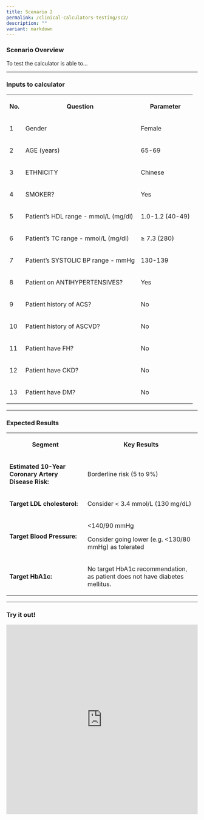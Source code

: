 ```yaml
---
title: Scenario 2
permalink: /clinical-calculators-testing/sc2/
description: ""
variant: markdown
---
```

<h3>Scenario Overview</h3>
<p>To test the calculator is able to...</p>
<hr>
<h3>Inputs to calculator</h3>
<table>
    <tbody>
        <tr>
            <th rowspan="1" colspan="1">
                <p>No.</p>
            </th>
            <th rowspan="1" colspan="1">
                <p>Question</p>
            </th>
            <th rowspan="1" colspan="1">
                <p>Parameter</p>
            </th>
        </tr>
        <tr>
            <td rowspan="1" colspan="1">
                <p>1</p>
            </td>
            <td rowspan="1" colspan="1">
                <p>Gender</p>
            </td>
            <td rowspan="1" colspan="1">
                <p>Female</p>
            </td>
        </tr>
        <tr>
            <td rowspan="1" colspan="1">
                <p>2</p>
            </td>
            <td rowspan="1" colspan="1">
                <p>AGE (years)</p>
            </td>
            <td rowspan="1" colspan="1">
                <p>65-69</p>
            </td>
        </tr>
        <tr>
            <td rowspan="1" colspan="1">
                <p>3</p>
            </td>
            <td rowspan="1" colspan="1">
                <p>ETHNICITY</p>
            </td>
            <td rowspan="1" colspan="1">
                <p>Chinese</p>
            </td>
        </tr>
        <tr>
            <td rowspan="1" colspan="1">
                <p>4</p>
            </td>
            <td rowspan="1" colspan="1">
                <p>SMOKER?</p>
            </td>
            <td rowspan="1" colspan="1">
                <p>Yes</p>
            </td>
        </tr>
        <tr>
            <td rowspan="1" colspan="1">
                <p>5</p>
            </td>
            <td rowspan="1" colspan="1">
                <p>Patient’s HDL range - mmol/L (mg/dl)</p>
            </td>
            <td rowspan="1" colspan="1">
                <p>1.0-1.2 (40-49)</p>
            </td>
        </tr>
        <tr>
            <td rowspan="1" colspan="1">
                <p>6</p>
            </td>
            <td rowspan="1" colspan="1">
                <p>Patient’s TC range - mmol/L (mg/dl)</p>
            </td>
            <td rowspan="1" colspan="1">
                <p>≥ 7.3 (280)</p>
            </td>
        </tr>
        <tr>
            <td rowspan="1" colspan="1">
                <p>7</p>
            </td>
            <td rowspan="1" colspan="1">
                <p>Patient’s SYSTOLIC BP range - mmHg</p>
            </td>
            <td rowspan="1" colspan="1">
                <p>130-139</p>
            </td>
        </tr>
        <tr>
            <td rowspan="1" colspan="1">
                <p>8</p>
            </td>
            <td rowspan="1" colspan="1">
                <p>Patient on ANTIHYPERTENSIVES?</p>
            </td>
            <td rowspan="1" colspan="1">
                <p>Yes</p>
            </td>
        </tr>
        <tr>
            <td rowspan="1" colspan="1">
                <p>9</p>
            </td>
            <td rowspan="1" colspan="1">
                <p>Patient history of ACS?</p>
            </td>
            <td rowspan="1" colspan="1">
                <p>No</p>
            </td>
        </tr>
        <tr>
            <td rowspan="1" colspan="1">
                <p>10</p>
            </td>
            <td rowspan="1" colspan="1">
                <p>Patient history of ASCVD?</p>
            </td>
            <td rowspan="1" colspan="1">
                <p>No</p>
            </td>
        </tr>
        <tr>
            <td rowspan="1" colspan="1">
                <p>11</p>
            </td>
            <td rowspan="1" colspan="1">
                <p>Patient have FH?</p>
            </td>
            <td rowspan="1" colspan="1">
                <p>No</p>
            </td>
        </tr>
        <tr>
            <td rowspan="1" colspan="1">
                <p>12</p>
            </td>
            <td rowspan="1" colspan="1">
                <p>Patient have CKD?</p>
            </td>
            <td rowspan="1" colspan="1">
                <p>No</p>
            </td>
        </tr>
        <tr>
            <td rowspan="1" colspan="1">
                <p>13</p>
            </td>
            <td rowspan="1" colspan="1">
                <p>Patient have DM?</p>
            </td>
            <td rowspan="1" colspan="1">
                <p>No</p>
            </td>
        </tr>
    </tbody>
</table>
<hr>
<h3>Expected Results</h3>
<p></p>
<table>
    <tbody>
        <tr>
            <th rowspan="1" colspan="1">
                <p>Segment</p>
            </th>
            <th rowspan="1" colspan="1">
                <p>Key Results</p>
            </th>
        </tr>
        <tr>
            <td rowspan="1" colspan="1">
                <p><strong>Estimated 10-Year Coronary Artery Disease Risk:</strong>
                </p>
            </td>
            <td rowspan="1" colspan="1">
                <p>Borderline risk (5 to 9%)</p>
            </td>
        </tr>
        <tr>
            <td rowspan="1" colspan="1">
                <p><strong>Target LDL cholesterol:</strong>
                </p>
            </td>
            <td rowspan="1" colspan="1">
                <p>Consider &lt; 3.4 mmol/L (130 mg/dL)</p>
            </td>
        </tr>
        <tr>
            <td rowspan="1" colspan="1">
                <p><strong>Target Blood Pressure:</strong>
                </p>
            </td>
            <td rowspan="1" colspan="1">
                <p>&lt;140/90 mmHg</p>
                <p>Consider going lower (e.g. &lt;130/80 mmHg) as tolerated</p>
            </td>
        </tr>
        <tr>
            <td rowspan="1" colspan="1">
                <p><strong>Target HbA1c:</strong>
                </p>
            </td>
            <td rowspan="1" colspan="1">
                <p>No target HbA1c recommendation, as patient does not have diabetes mellitus.</p>
            </td>
        </tr>
    </tbody>
</table>

<p></p><hr>
<h3>Try it out!</h3>
<div class="iframe-wrapper">
    <iframe style="width:100%;height:500px" allowfullscreen="true" frameborder="0" src="https://www.checkfirst.gov.sg/c/2ee93260-2edb-4f62-94c5-4aa1b8fdba68"></iframe>
</div>
<p></p>